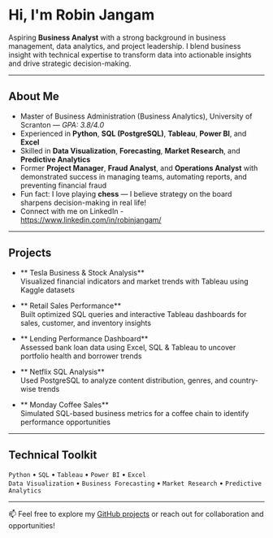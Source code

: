 #  Hi, I'm Robin Jangam

 Aspiring **Business Analyst** with a strong background in business management, data analytics, and project leadership. I blend business insight with technical expertise to transform data into actionable insights and drive strategic decision-making.

---

##  About Me

-  Master of Business Administration (Business Analytics), University of Scranton — *GPA: 3.8/4.0*
-  Experienced in **Python**, **SQL (PostgreSQL)**, **Tableau**, **Power BI**, and **Excel**
-  Skilled in **Data Visualization**, **Forecasting**, **Market Research**, and **Predictive Analytics**
-  Former **Project Manager**, **Fraud Analyst**, and **Operations Analyst** with demonstrated success in managing teams, automating reports, and preventing financial fraud
-  Fun fact: I love playing **chess** — I believe strategy on the board sharpens decision-making in real life!
-  Connect with me on LinkedIn - https://www.linkedin.com/in/robinjangam/

---

##  Projects

- ** Tesla Business & Stock Analysis**  
  Visualized financial indicators and market trends with Tableau using Kaggle datasets  

- ** Retail Sales Performance**  
  Built optimized SQL queries and interactive Tableau dashboards for sales, customer, and inventory insights  

- ** Lending Performance Dashboard**  
  Assessed bank loan data using Excel, SQL & Tableau to uncover portfolio health and borrower trends  

- ** Netflix SQL Analysis**  
  Used PostgreSQL to analyze content distribution, genres, and country-wise trends  

- ** Monday Coffee Sales**  
  Simulated SQL-based business metrics for a coffee chain to identify performance opportunities

---

##  Technical Toolkit

`Python` • `SQL` • `Tableau` • `Power BI` • `Excel`  
`Data Visualization` • `Business Forecasting` • `Market Research` • `Predictive Analytics`

---

📫 Feel free to explore my [GitHub projects](https://github.com/RobinJangam) or reach out for collaboration and opportunities!

<!---
RobinJangam/RobinJangam is a ✨ special ✨ repository because its `README.md` appears on your GitHub profile.
You can click the Preview link to take a look at your changes.
--->

